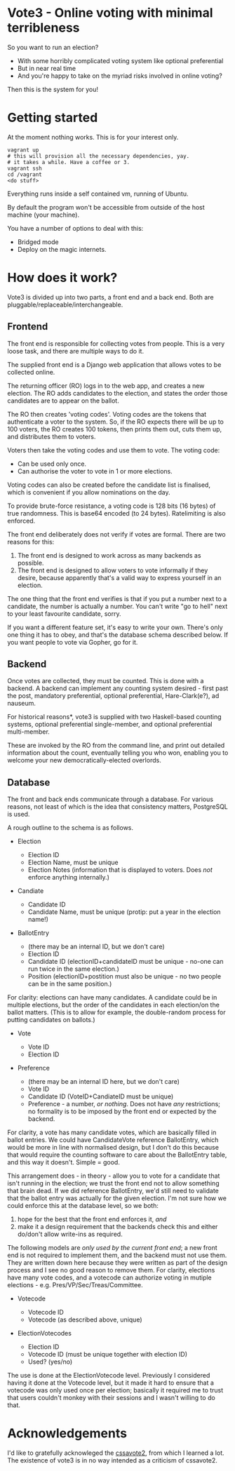 # Vote3 - Online voting with minimal terribleness #

So you want to run an election?

 * With some horribly complicated voting system like optional preferential
 * But in near real time
 * And you're happy to take on the myriad risks involved in online voting?

Then this is the system for you!

# Getting started #

At the moment nothing works. This is for your interest only.

```shell
vagrant up
# this will provision all the necessary dependencies, yay.
# it takes a while. Have a coffee or 3.
vagrant ssh
cd /vagrant
<do stuff>
```

Everything runs inside a self contained vm, running of Ubuntu.

By default the program won't be accessible from outside of the host machine (your machine).

You have a number of options to deal with this:

 * Bridged mode
 * Deploy on the magic internets.

# How does it work? #
Vote3 is divided up into two parts, a front end and a back end. Both are pluggable/replaceable/interchangeable.

## Frontend ##
The front end is responsible for collecting votes from people. This is a very loose task, and there are multiple ways to do it.

The supplied front end is a Django web application that allows votes to be collected online.

The returning officer (RO) logs in to the web app, and creates a new election. The RO adds candidates to the election, and states the order those candidates are to appear on the ballot.

The RO then creates 'voting codes'. Voting codes are the tokens that authenticate a voter to the system. So, if the RO expects there will be up to 100 voters, the RO creates 100 tokens, then prints them out, cuts them up, and distributes them to voters.

Voters then take the voting codes and use them to vote. The voting code:

 * Can be used only once.
 * Can authorise the voter to vote in 1 or more elections.

Voting codes can also be created before the candidate list is finalised, which is convenient if you allow nominations on the day.

To provide brute-force resistance, a voting code is 128 bits (16 bytes) of true randomness. This is base64 encoded (to 24 bytes). Ratelimiting is also enforced.

The front end deliberately does not verify if votes are formal. There are two reasons for this:

 1. The front end is designed to work across as many backends as possible.
 1. The front end is designed to allow voters to vote informally if they desire, because apparently that's a valid way to express yourself in an election.

The one thing that the front end verifies is that if you put a number next to a candidate, the number is actually a number. You can't write "go to hell" next to your least favourite candidate, sorry.

If you want a different feature set, it's easy to write your own. There's only one thing it has to obey, and that's the database schema described below. If you want people to vote via Gopher, go for it.

## Backend ##
Once votes are collected, they must be counted. This is done with a backend. A backend can implement any counting system desired - first past the post, mandatory preferential, optional preferential, Hare-Clark(e?), ad nauseum.

For historical reasons*, vote3 is supplied with two Haskell-based counting systems, optional preferential single-member, and optional preferential multi-member.

These are invoked by the RO from the command line, and print out detailed information about the count, eventually telling you who won, enabling you to welcome your new democratically-elected overlords.

## Database ##
The front and back ends communicate through a database. For various reasons, not least of which is the idea that consistency matters, PostgreSQL is used.

A rough outline to the schema is as follows.

 * Election
     * Election ID
     * Election Name, must be unique
     * Election Notes (information that is displayed to voters. Does *not* enforce anything internally.)

 * Candiate
     * Candidate ID
     * Candidate Name, must be unique (protip: put a year in the election name!)

 * BallotEntry
     * (there may be an internal ID, but we don't care)
     * Election ID
     * Candidate ID (electionID+candidateID must be unique - no-one can run twice in the same election.)
     * Position (electionID+postition must also be unique - no two people can be in the same position.)

For clarity: elections can have many candidates. A candidate could be in multiple elections, but the order of the candidates in each election/on the ballot matters. (This is to allow for example, the double-random process for putting candidates on ballots.)

 * Vote
   * Vote ID
   * Election ID

 * Preference
   * (there may be an internal ID here, but we don't care)
   * Vote ID
   * Candidate ID (VoteID+CandiateID must be unique)
   * Preference - a number, _or nothing_. Does not have *any* restrictions; no formality is to be imposed by the front end or expected by the backend.

For clarity, a vote has many candidate votes, which are basically filled in ballot entries. We could have CandidateVote reference BallotEntry, which would be more in line with normalised design, but I don't do this because that would require the counting software to care about the BallotEntry table, and this way it doesn't. Simple = good.

This arrangement does - in theory - allow you to vote for a candidate that isn't running in the election; we trust the front end not to allow something that brain dead. If we did reference BallotEntry, we'd still need to validate that the ballot entry was actually for the given election. I'm not sure how we could enforce this at the database level, so we both:

 1. hope for the best that the front end enforces it, *and*
 1. make it a design requirement that the backends check this and either do/don't allow write-ins as required.

The following models are *only used by the current front end*; a new front end is not required to implement them, and the backend must not use them. They are written down here because they were written as part of the design process and I see no good reason to remove them. For clarity, elections have many vote codes, and a votecode can authorize voting in mutiple elections - e.g. Pres/VP/Sec/Treas/Committee.

 * Votecode
     * Votecode ID
     * Votecode (as described above, unique)

 * ElectionVotecodes
     * Election ID
     * Votecode ID (must be unique together with election ID)
     * Used? (yes/no)

The use is done at the ElectionVotecode level. Previously I considered having it done at the Votecode level, but it made it hard to ensure that a votecode was only used once per election; basically it required me to trust that users couldn't monkey with their sessions and I wasn't willing to do that.

# Acknowledgements #
I'd like to gratefully acknowleged the [cssavote2](https://github.com/anucssa/cssavote2), from which I learned a lot. The existence of vote3 is in no way intended as a criticism of cssavote2.
